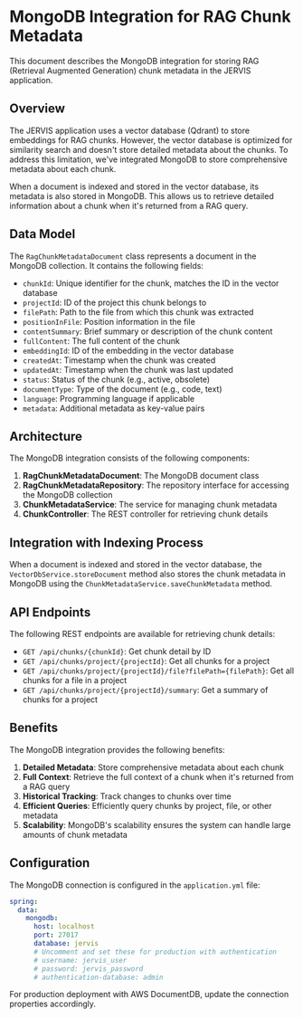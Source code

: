 # MongoDB Integration for RAG Chunk Metadata

This document describes the MongoDB integration for storing RAG (Retrieval Augmented Generation) chunk metadata in the JERVIS application.

## Overview

The JERVIS application uses a vector database (Qdrant) to store embeddings for RAG chunks. However, the vector database is optimized for similarity search and doesn't store detailed metadata about the chunks. To address this limitation, we've integrated MongoDB to store comprehensive metadata about each chunk.

When a document is indexed and stored in the vector database, its metadata is also stored in MongoDB. This allows us to retrieve detailed information about a chunk when it's returned from a RAG query.

## Data Model

The `RagChunkMetadataDocument` class represents a document in the MongoDB collection. It contains the following fields:

- `chunkId`: Unique identifier for the chunk, matches the ID in the vector database
- `projectId`: ID of the project this chunk belongs to
- `filePath`: Path to the file from which this chunk was extracted
- `positionInFile`: Position information in the file
- `contentSummary`: Brief summary or description of the chunk content
- `fullContent`: The full content of the chunk
- `embeddingId`: ID of the embedding in the vector database
- `createdAt`: Timestamp when the chunk was created
- `updatedAt`: Timestamp when the chunk was last updated
- `status`: Status of the chunk (e.g., active, obsolete)
- `documentType`: Type of the document (e.g., code, text)
- `language`: Programming language if applicable
- `metadata`: Additional metadata as key-value pairs

## Architecture

The MongoDB integration consists of the following components:

1. **RagChunkMetadataDocument**: The MongoDB document class
2. **RagChunkMetadataRepository**: The repository interface for accessing the MongoDB collection
3. **ChunkMetadataService**: The service for managing chunk metadata
4. **ChunkController**: The REST controller for retrieving chunk details

## Integration with Indexing Process

When a document is indexed and stored in the vector database, the `VectorDbService.storeDocument` method also stores the chunk metadata in MongoDB using the `ChunkMetadataService.saveChunkMetadata` method.

## API Endpoints

The following REST endpoints are available for retrieving chunk details:

- `GET /api/chunks/{chunkId}`: Get chunk detail by ID
- `GET /api/chunks/project/{projectId}`: Get all chunks for a project
- `GET /api/chunks/project/{projectId}/file?filePath={filePath}`: Get all chunks for a file in a project
- `GET /api/chunks/project/{projectId}/summary`: Get a summary of chunks for a project

## Benefits

The MongoDB integration provides the following benefits:

1. **Detailed Metadata**: Store comprehensive metadata about each chunk
2. **Full Context**: Retrieve the full context of a chunk when it's returned from a RAG query
3. **Historical Tracking**: Track changes to chunks over time
4. **Efficient Queries**: Efficiently query chunks by project, file, or other metadata
5. **Scalability**: MongoDB's scalability ensures the system can handle large amounts of chunk metadata

## Configuration

The MongoDB connection is configured in the `application.yml` file:

```yaml
spring:
  data:
    mongodb:
      host: localhost
      port: 27017
      database: jervis
      # Uncomment and set these for production with authentication
      # username: jervis_user
      # password: jervis_password
      # authentication-database: admin
```

For production deployment with AWS DocumentDB, update the connection properties accordingly.